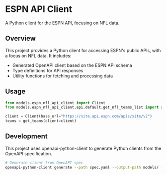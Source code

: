 # ESPN API Client

A Python client for the ESPN API, focusing on NFL data.

## Overview

This project provides a Python client for accessing ESPN's public APIs, with a focus on NFL data. It includes:

- Generated OpenAPI client based on the ESPN API schema
- Type definitions for API responses
- Utility functions for fetching and processing data

## Usage

```python
from models.espn_nfl_api_client import Client
from models.espn_nfl_api_client.api.default.get_nfl_teams_list import sync as get_teams

client = Client(base_url="https://site.api.espn.com/apis/site/v2")
teams = get_teams(client=client)
```

## Development

This project uses openapi-python-client to generate Python clients from the OpenAPI specification.

```bash
# Generate client from OpenAPI spec
openapi-python-client generate --path spec.yaml --output-path models/ --overwrite
```